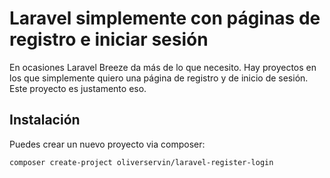 # Laravel simplemente con páginas de registro e iniciar sesión

En ocasiones Laravel Breeze da más de lo que necesito.
Hay proyectos en los que simplemente quiero una página de registro y de inicio de sesión.
Este proyecto es justamento eso.

## Instalación

Puedes crear un nuevo proyecto via composer:

```bash
composer create-project oliverservin/laravel-register-login
```
